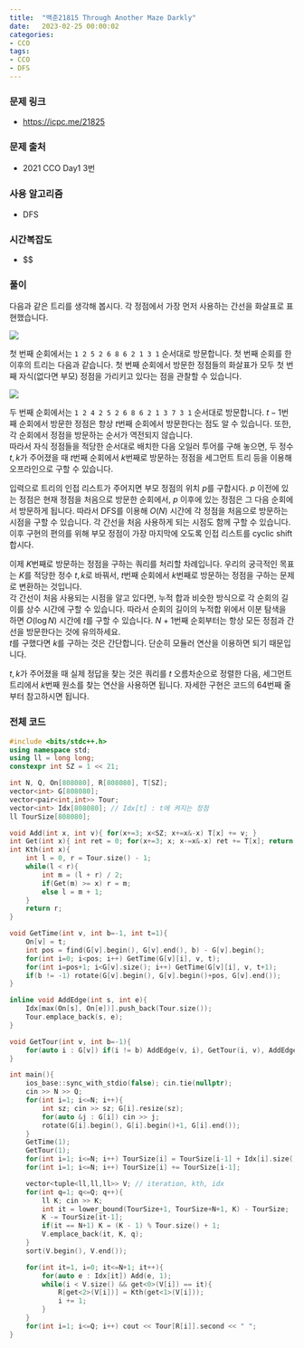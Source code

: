 ```yaml
---
title:  "백준21815 Through Another Maze Darkly"
date:   2023-02-25 00:00:02
categories:
- CCO
tags:
- CCO
- DFS
---
```


### 문제 링크
* https://icpc.me/21825

### 문제 출처
* 2021 CCO Day1 3번

### 사용 알고리즘
* DFS

### 시간복잡도
* $$

### 풀이
다음과 같은 트리를 생각해 봅시다. 각 정점에서 가장 먼저 사용하는 간선을 화살표로 표현했습니다.

![](https://i.imgur.com/8D7Lqm3.png)

첫 번째 순회에서는 `1 2 5 2 6 8 6 2 1 3 1` 순서대로 방문합니다. 첫 번째 순회를 한 이후의 트리는 다음과 같습니다. 첫 번째 순회에서 방문한 정점들의 화살표가 모두 첫 번째 자식(없다면 부모) 정점을 가리키고 있다는 점을 관찰할 수 있습니다.

![](https://i.imgur.com/E6i48dh.png)

두 번째 순회에서는 `1 2 4 2 5 2 6 8 6 2 1 3 7 3 1` 순서대로 방문합니다. $t-1$번째 순회에서 방문한 정점은 항상 $t$번째 순회에서 방문한다는 점도 알 수 있습니다. 또한, 각 순회에서 정점을 방문하는 순서가 역전되지 않습니다.<br>
따라서 자식 정점들을 적당한 순서대로 배치한 다음 오일러 투어를 구해 놓으면, 두 정수 $t, k$가 주어졌을 때 $t$번째 순회에서 $k$번째로 방문하는 정점을 세그먼트 트리 등을 이용해 오프라인으로 구할 수 있습니다.

입력으로 트리의 인접 리스트가 주어지면 부모 정점의 위치 $p$를 구합시다. $p$ 이전에 있는 정점은 현재 정점을 처음으로 방문한 순회에서, $p$ 이후에 있는 정점은 그 다음 순회에서 방문하게 됩니다. 따라서 DFS를 이용해 $O(N)$ 시간에 각 정점을 처음으로 방문하는 시점을 구할 수 있습니다. 각 간선을 처음 사용하게 되는 시점도 함께 구할 수 있습니다.<br>
이후 구현의 편의를 위해 부모 정점이 가장 마지막에 오도록 인접 리스트를 cyclic shift 합시다.

이제 $K$번째로 방문하는 정점을 구하는 쿼리를 처리할 차례입니다. 우리의 궁극적인 목표는 $K$를 적당한 정수 $t, k$로 바꿔서, $t$번째 순회에서 $k$번째로 방문하는 정점을 구하는 문제로 변환하는 것입니다.<br>
각 간선이 처음 사용되는 시점을 알고 있다면, 누적 합과 비슷한 방식으로 각 순회의 길이를 상수 시간에 구할 수 있습니다. 따라서 순회의 길이의 누적합 위에서 이분 탐색을 하면 $O(\log N)$ 시간에 $t$를 구할 수 있습니다. $N+1$번째 순회부터는 항상 모든 정점과 간선을 방문한다는 것에 유의하세요.<br>
$t$를 구했다면 $k$를 구하는 것은 간단합니다. 단순히 모듈러 연산을 이용하면 되기 때문입니다.

$t, k$가 주어졌을 때 실제 정답을 찾는 것은 쿼리를 $t$ 오름차순으로 정렬한 다음, 세그먼트 트리에서 $k$번째 원소를 찾는 연산을 사용하면 됩니다. 자세한 구현은 코드의 64번째 줄부터 참고하시면 됩니다.

### 전체 코드
```cpp
#include <bits/stdc++.h>
using namespace std;
using ll = long long;
constexpr int SZ = 1 << 21;

int N, Q, On[808080], R[808080], T[SZ];
vector<int> G[808080];
vector<pair<int,int>> Tour;
vector<int> Idx[808080]; // Idx[t] : t에 켜지는 정점
ll TourSize[808080];

void Add(int x, int v){ for(x+=3; x<SZ; x+=x&-x) T[x] += v; }
int Get(int x){ int ret = 0; for(x+=3; x; x-=x&-x) ret += T[x]; return ret; }
int Kth(int x){
    int l = 0, r = Tour.size() - 1;
    while(l < r){
        int m = (l + r) / 2;
        if(Get(m) >= x) r = m;
        else l = m + 1;
    }
    return r;
}

void GetTime(int v, int b=-1, int t=1){
    On[v] = t;
    int pos = find(G[v].begin(), G[v].end(), b) - G[v].begin();
    for(int i=0; i<pos; i++) GetTime(G[v][i], v, t);
    for(int i=pos+1; i<G[v].size(); i++) GetTime(G[v][i], v, t+1);
    if(b != -1) rotate(G[v].begin(), G[v].begin()+pos, G[v].end());
}

inline void AddEdge(int s, int e){
    Idx[max(On[s], On[e])].push_back(Tour.size());
    Tour.emplace_back(s, e);
}

void GetTour(int v, int b=-1){
    for(auto i : G[v]) if(i != b) AddEdge(v, i), GetTour(i, v), AddEdge(i, v);
}

int main(){
    ios_base::sync_with_stdio(false); cin.tie(nullptr);
    cin >> N >> Q;
    for(int i=1; i<=N; i++){
        int sz; cin >> sz; G[i].resize(sz);
        for(auto &j : G[i]) cin >> j;
        rotate(G[i].begin(), G[i].begin()+1, G[i].end());
    }
    GetTime(1);
    GetTour(1);
    for(int i=1; i<=N; i++) TourSize[i] = TourSize[i-1] + Idx[i].size();
    for(int i=1; i<=N; i++) TourSize[i] += TourSize[i-1];

    vector<tuple<ll,ll,ll>> V; // iteration, kth, idx
    for(int q=1; q<=Q; q++){
        ll K; cin >> K;
        int it = lower_bound(TourSize+1, TourSize+N+1, K) - TourSize;
        K -= TourSize[it-1];
        if(it == N+1) K = (K - 1) % Tour.size() + 1;
        V.emplace_back(it, K, q);
    }
    sort(V.begin(), V.end());

    for(int it=1, i=0; it<=N+1; it++){
        for(auto e : Idx[it]) Add(e, 1);
        while(i < V.size() && get<0>(V[i]) == it){
            R[get<2>(V[i])] = Kth(get<1>(V[i]));
            i += 1;
        }
    }
    for(int i=1; i<=Q; i++) cout << Tour[R[i]].second << " ";
}
```
